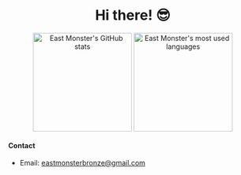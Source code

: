 <p align="center">
  <h1 align="center">Hi there! 😎</h1>
</p>
<p align="center">
  <img height=200 align="center" src="https://github-readme-stats-theta-ten-13.vercel.app/api?username=eastmonster" alt="East Monster's GitHub stats">
  <img height=200 align="center" src="https://github-readme-stats-theta-ten-13.vercel.app/api/top-langs/?username=eastmonster&layout=compact&exclude_repo=eastmonster.github.io,github-linguist-test,ci-action-test&langs_count=8&card_width=320" alt="East Monster's most used languages">
</a>

#### Contact
- Email: eastmonsterbronze@gmail.com
